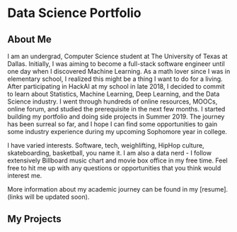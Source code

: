 # Data Science Portfolio

## About Me

I am an undergrad, Computer Science student at The University of Texas at Dallas. Initially, I was aiming to become a full-stack software engineer until one day when I discovered Machine Learning. As a math lover since I was in elementary school, I realized this might be a thing I want to do for a living. After participating in HackAI at my school in late 2018, I decided to commit to learn about Statistics, Machine Learning, Deep Learning, and the Data Science industry. I went through hundreds of online resources, MOOCs, online forum, and studied the prerequisite in the next few months. I started building my portfolio and doing side projects in Summer 2019. The journey has been surreal so far, and I hope I can find some opportunities to gain some industry experience during my upcoming Sophomore year in college.

I have varied interests. Software, tech, weighlifting, HipHop culture, skateboarding, basketball, you name it. I am also a data nerd - I follow extensively Billboard music chart and movie box office in my free time. Feel free to hit me up with any questions or opportunities that you think would interest me.

More information about my academic journey can be found in my [resume]. (links will be updated soon).

## My Projects

